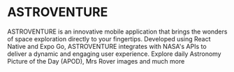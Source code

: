 # ASTROVENTURE
ASTROVENTURE is an innovative mobile application that brings the wonders of space exploration directly to your fingertips. Developed using React Native and Expo Go, ASTROVENTURE integrates with NASA's APIs to deliver a dynamic and engaging user experience.  Explore daily Astronomy Picture of the Day (APOD), Mrs Rover images and much more
